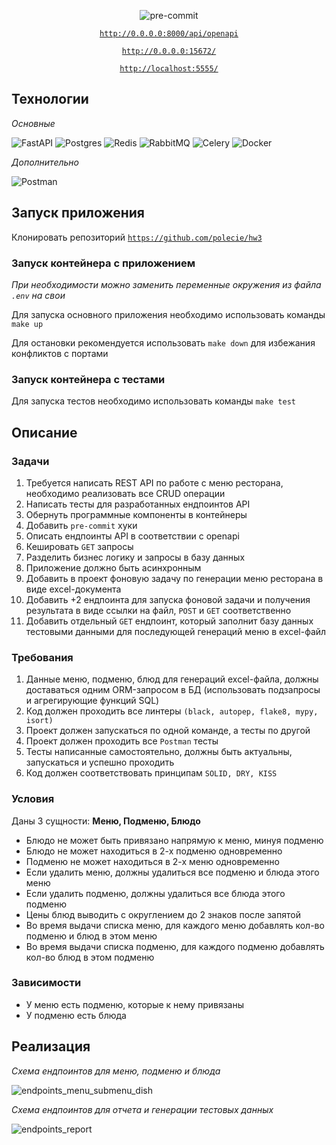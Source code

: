 <div align="center">

![pre-commit](https://github.com/polecie/hw3/actions/workflows/pre-commit.yaml/badge.svg)

[`http://0.0.0.0:8000/api/openapi`](http://0.0.0.0:8000/api/openapi)

[`http://0.0.0.0:15672/`](http://0.0.0.0:15672/)

[`http://localhost:5555/`](http://localhost:5555/)

</div>

## Технологии

*Основные*
  
![FastAPI](https://img.shields.io/badge/FastAPI-005571?style=for-the-badge&logo=fastapi)
![Postgres](https://img.shields.io/badge/postgres-%23316192.svg?style=for-the-badge&logo=postgresql&logoColor=white)
![Redis](https://img.shields.io/badge/redis-%23DD0031.svg?style=for-the-badge&logo=redis&logoColor=white)
![RabbitMQ](https://img.shields.io/badge/Rabbitmq-FF6600?style=for-the-badge&logo=rabbitmq&logoColor=white)
![Celery](https://img.shields.io/badge/celery-88CE02?style=for-the-badge&logo=celery&logoColor=white)
![Docker](https://img.shields.io/badge/docker-%230db7ed.svg?style=for-the-badge&logo=docker&logoColor=white)

*Дополнительно*

![Postman](https://img.shields.io/badge/Postman-FF6C37?style=for-the-badge&logo=postman&logoColor=white)

## Запуск приложения

Клонировать репозиторий [`https://github.com/polecie/hw3`](https://github.com/polecie/hw3)

### Запуск контейнера с приложением

*При необходимости можно заменить переменные окружения из файла `.env` на свои*

Для запуска основного приложения необходимо использовать команды `make up`

Для остановки рекомендуется использовать `make down` для избежания конфликтов с портами

### Запуск контейнера с тестами

Для запуска тестов необходимо использовать команды `make test`

## Описание

### Задачи

1. Требуется написать REST API по работе с меню ресторана, необходимо реализовать все CRUD операции
2. Написать тесты для разработанных ендпоинтов API
3. Обернуть программные компоненты в контейнеры
4. Добавить `pre-commit` хуки
5. Описать ендпоинты API в соответствии с openapi
6. Кешировать `GET` запросы
7. Разделить бизнес логику и запросы в базу данных
8. Приложение должно быть асинхронным
9. Добавить в проект фоновую задачу по генерации меню ресторана в виде excel-документа
10. Добавить +2 ендпоинта для запуска фоновой задачи и получения результата в виде ссылки на файл, `POST` и `GET` соответственно
11. Добавить отдельный `GET` ендпоинт, который заполнит базу данных тестовыми данными для последующей генераций меню в excel-файл

### Требования
1. Данные меню, подменю, блюд для генераций excel-файла, должны доставаться одним ORM-запросом в БД (использовать подзапросы и агрегирующие функций SQL)
2. Код должен проходить все линтеры `(black, autopep, flake8, mypy, isort)`
3. Проект должен запускаться по одной команде, а тесты по другой
4. Проект должен проходить все `Postman` тесты
5. Тесты написанные самостоятельно, должны быть актуальны, запускаться и успешно проходить
6. Код должен соответствовать принципам `SOLID, DRY, KISS`

### Условия
Даны 3 сущности: **Меню, Подменю, Блюдо**
- Блюдо не может быть привязано напрямую к меню, минуя подменю
- Блюдо не может находиться в 2-х подменю одновременно
- Подменю не может находиться в 2-х меню одновременно
- Если удалить меню, должны удалиться все подменю и блюда этого меню
- Если удалить подменю, должны удалиться все блюда этого подменю
- Цены блюд выводить с округлением до 2 знаков после запятой
- Во время выдачи списка меню, для каждого меню добавлять кол-во подменю и блюд в этом меню
- Во время выдачи списка подменю, для каждого подменю добавлять кол-во блюд в этом подменю

### Зависимости
* У меню есть подменю, которые к нему привязаны
* У подменю есть блюда

## Реализация

*Схема ендпоинтов для меню, подменю и блюда*

![endpoints_menu_submenu_dish](https://user-images.githubusercontent.com/68993459/216778866-eeb9a507-2768-4d21-89ae-2d4670283d47.png)

*Схема ендпоинтов для отчета и генерации тестовых данных*

![endpoints_report](https://user-images.githubusercontent.com/68993459/216778946-86d1fc67-d539-40eb-b6ab-d9d9c2849fca.png)